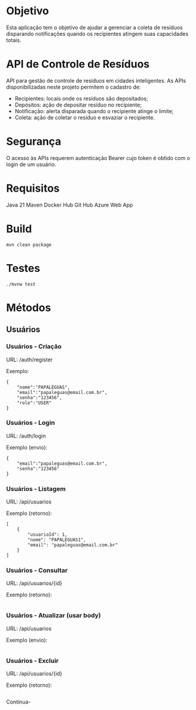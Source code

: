 # Objetivo
Esta aplicação tem o objetivo de ajudar a gerenciar a coleta de resíduos disparando notificações quando os recipientes atingem suas capacidades totais.

# API de Controle de Resíduos
API para gestão de controle de resíduos em cidades inteligentes.
As APIs disponibilizadas neste projeto permitem o cadastro de:
- Recipientes: locais onde os resíduos são depositados;
- Depósitos: ação de depositar resíduo no recipiente;
- Notificação: alerta disparada quando o recipiente atinge o limite;
- Coleta: ação de coletar o resíduo e esvaziar o recipiente. 

# Segurança
O acesso às APIs requerem autenticação Bearer cujo token é obtido com o login de um usuário.

# Requisitos
Java 21
Maven
Docker Hub
Git Hub
Azure Web App

# Build
```
mvn clean package
```

# Testes
```
./mvnw test
```

# Métodos

## Usuários

### Usuários - Criação

URL: /auth/register

Exemplo:
```
{
    "nome":"PAPALEGUAS",
    "email":"papaleguas@email.com.br",
    "senha":"123456",
    "role":"USER"
}
```
### Usuários - Login

URL: /auth/login

Exemplo (envio):
```
{
    "email":"papaleguas@email.com.br",
    "senha":"123456"
}
```
### Usuários - Listagem

URL: /api/usuarios

Exemplo (retorno):
```
[
	{
		"usuarioId": 1,
		"nome": "PAPALEGUAS1",
		"email": "papaleguas@email.com.br"
	}
]
```

### Usuários - Consultar
URL: /api/usuarios/{id}

Exemplo (retorno):
```
```

### Usuários - Atualizar (usar body)
URL: /api/usuarios

Exemplo (envio):
```
```

### Usuários - Excluir
URL: /api/usuarios/{id}

Exemplo (retorno):
```
```
Continua-